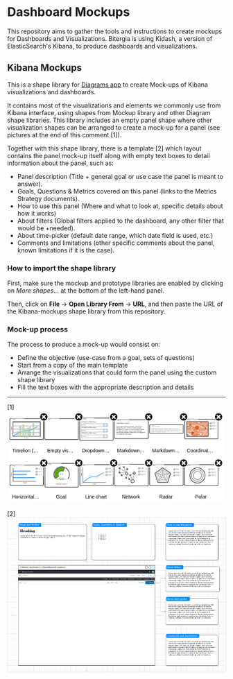 # Dashboard Mockups

This repository aims to gather the tools and instructions to create mockups for Dashboards and Visualizations. Bitergia is using Kidash, a version of ElasticSearch's Kibana, to produce dashboards and visualizations.

## Kibana Mockups

This is a shape library for [Diagrams app](https://app.diagrams.net/) to create Mock-ups of Kibana visualizations and dashboards.

It contains most of the visualizations and elements we commonly use from Kibana interface, using shapes from Mockup library and other Diagram shape libraries. This library includes an empty panel shape where other visualization shapes can be arranged to create a mock-up for a panel (see pictures at the end of this comment [1]).

Together with this shape library, there is a template [2] which layout contains the
panel mock-up itself along with empty text boxes to detail information about the panel, such as:

* Panel description (Title + general goal or use case the panel is meant to answer).
* Goals, Questions & Metrics covered on this panel (links to the Metrics Strategy documents).
* How to use this panel (Where and what to look at, specific details about how it works)
* About filters (Global filters applied to the dashboard, any other filter that would be +needed).
* About time-picker (default date range, which date field is used, etc.)
* Comments and limitations (other specific comments about the panel, known limitations if it is the case).

### How to import the shape library

First, make sure the mockup and prototype libraries are enabled by clicking on *More shapes…* at the bottom of the left-hand panel.

Then, click on **File** -> **Open Library From** -> **URL**, and then paste the URL of the Kibana-mockups shape library from this repository.


### Mock-up process

The process to produce a mock-up would consist on:

* Define the objective (use-case from a goal, sets of questions)
* Start from a copy of the main template
* Arrange the visualizations that could form the panel using the custom shape library
* Fill the text boxes with the appropriate description and details


---

[1]
![Shape library](docs/imgs/visualizations.png)


[2]
![Panel description template](docs/imgs/template.png)
